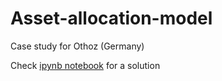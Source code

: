 # Asset-allocation-model
Case study for Othoz (Germany)

Check [ipynb notebook](Othoz.ipynb) for a solution
